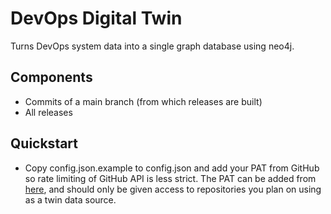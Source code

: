 # DevOps Digital Twin

Turns DevOps system data into a single graph database using neo4j.

## Components

- Commits of a main branch (from which releases are built)
- All releases

## Quickstart

- Copy config.json.example to config.json and add your PAT from GitHub so rate limiting of GitHub API is less strict.
  The PAT can be added from [here](https://github.com/settings/tokens), and should only be given access to repositories
  you plan on using as a twin data source.  